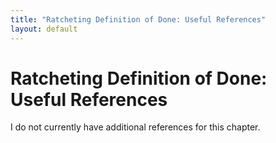 ```yaml
---
title: "Ratcheting Definition of Done: Useful References"
layout: default
---
```


# Ratcheting Definition of Done: Useful References

I do not currently have additional references for this chapter.